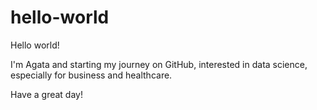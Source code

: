 # hello-world

Hello world!

I'm Agata and starting my journey on GitHub, interested in data science, especially for business and healthcare.

Have a great day!
